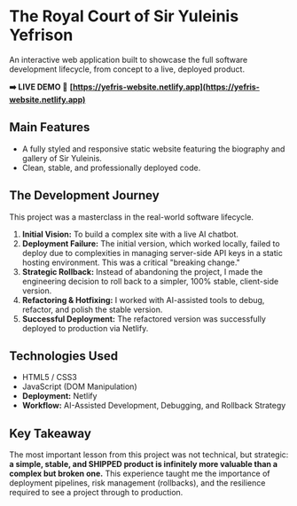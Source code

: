 # The Royal Court of Sir Yuleinis Yefrison

An interactive web application built to showcase the full software development lifecycle, from concept to a live, deployed product.

**➡️ LIVE DEMO 🚀**
**[https://yefris-website.netlify.app](https://yefris-website.netlify.app)**

## Main Features
*   A fully styled and responsive static website featuring the biography and gallery of Sir Yuleinis.
*   Clean, stable, and professionally deployed code.

## The Development Journey
This project was a masterclass in the real-world software lifecycle.

1.  **Initial Vision:** To build a complex site with a live AI chatbot.
2.  **Deployment Failure:** The initial version, which worked locally, failed to deploy due to complexities in managing server-side API keys in a static hosting environment. This was a critical "breaking change."
3.  **Strategic Rollback:** Instead of abandoning the project, I made the engineering decision to roll back to a simpler, 100% stable, client-side version.
4.  **Refactoring & Hotfixing:** I worked with AI-assisted tools to debug, refactor, and polish the stable version.
5.  **Successful Deployment:** The refactored version was successfully deployed to production via Netlify.

## Technologies Used
*   HTML5 / CSS3
*   JavaScript (DOM Manipulation)
*   **Deployment:** Netlify
*   **Workflow:** AI-Assisted Development, Debugging, and Rollback Strategy

## Key Takeaway
The most important lesson from this project was not technical, but strategic: **a simple, stable, and SHIPPED product is infinitely more valuable than a complex but broken one.** This experience taught me the importance of deployment pipelines, risk management (rollbacks), and the resilience required to see a project through to production.
